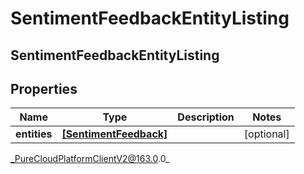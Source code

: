 # SentimentFeedbackEntityListing

## SentimentFeedbackEntityListing

## Properties

|Name | Type | Description | Notes|
|------------ | ------------- | ------------- | -------------|
| **entities** | [**[SentimentFeedback]**](SentimentFeedback) |  | [optional] |



_PureCloudPlatformClientV2@163.0.0_
